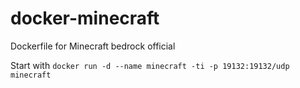 # docker-minecraft
Dockerfile for Minecraft bedrock official


Start with `docker run -d --name minecraft -ti -p 19132:19132/udp minecraft`
